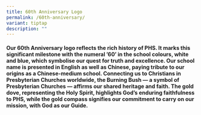 ```yaml
---
title: 60th Anniversary Logo
permalink: /60th-anniversary/
variant: tiptap
description: ""
---
```

<h4>Our 60th Anniversary logo reflects the rich history of PHS. It marks this significant milestone with the numeral ’60’ in the school colours, white and blue, which symbolise our quest for truth and excellence. Our school name is presented in English as well as Chinese, paying tribute to our origins as a Chinese-medium school. Connecting us to Christians in Presbyterian Churches worldwide, the Burning Bush — a symbol of Presbyterian Churches — affirms our shared heritage and faith. The gold dove, representing the Holy Spirit, highlights God’s enduring faithfulness to PHS, while the gold compass signifies our commitment to carry on our mission, with God as our Guide.</h4>
<p></p>